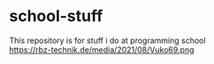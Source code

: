 # school-stuff
This repository is for stuff i do at programming school
<br>
https://rbz-technik.de/media/2021/08/Vuko69.png
<br>
<br>
